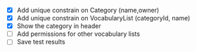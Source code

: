 - [x] Add unique constrain on Category (name,owner)
- [x] Add unique constrain on VocabularyList (categoryId, name)
- [x] Show the category in header
- [ ] Add permissions for other vocabulary lists
- [ ] Save test results